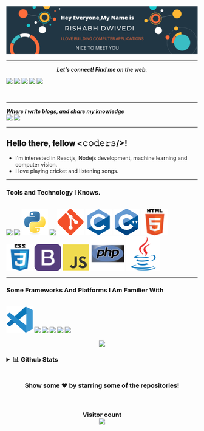 <!-- ## Hi everyone</h2>
### I am [**Mohammed Essam **](https://rishabh062.github.io/new_portfolio/)

## Currently Doing BTech in Computer Science And Engineering and enjoying it. -->

<img src="https://github.com/Rishabh062/Rishabh062/blob/master/assest/GITHUB-BANNER.png"/>
<hr/>
<p align="center">
  <b><i>Let's connect! Find me on the web.</i></b>
      
[<img src="https://img.icons8.com/bubbles/100/undefined/twitter-squared.png"/>][twitter]
[<img src="https://img.icons8.com/clouds/100/000000/youtube.png"/>][Youtube] 
[<img src="https://img.icons8.com/clouds/100/fa314a/instagram-new--v2.png"/>](https://www.instagram.com/_messam0_/)
[<img src="https://img.icons8.com/bubbles/100/4a90e2/facebook-new.png" />][Facebook]
[<img src="https://img.icons8.com/clouds/100/000000/link.png"/>][Portfolio]
  
<br />
<hr />

  <b><i>Where I write blogs, and share my knowledge</i></b>
  <br>
[<img height="30" src="https://img.shields.io/badge/linkedin-blue.svg?&style=for-the-badge&logo=linkedin&logoColor=white"/>][linkedin]
[<img height="30" src="https://img.shields.io/badge/dev-000000.svg?&style=for-the-badge&logo=Dev&logoColor=white"/>][Dev]
  <hr />
  
<h2> 𝐇𝐞𝐥𝐥𝐨 𝐭𝐡𝐞𝐫𝐞, 𝐟𝐞𝐥𝐥𝐨𝐰 <𝚌𝚘𝚍𝚎𝚛𝚜/>!</h2>


-  I'm interested in Reactjs, Nodejs development, machine learning and computer vision.
-  I love playing cricket and listening songs.
<hr />

 ### **Tools and Technology I Knows.**
<br>
<code><img src="https://img.icons8.com/plasticine/100/000000/react.png"/></code>
<code><img src="https://img.icons8.com/color/96/000000/nodejs.png"/></code>
<code><img height="70" src="https://raw.githubusercontent.com/devicons/devicon/master/icons/python/python-original.svg"></code>
<code><img src="https://img.icons8.com/color/96/000000/tensorflow.png"/></code>
<code><img height="70" src="https://raw.githubusercontent.com/devicons/devicon/master/icons/git/git-original.svg"></code>
<code><img height="70" src="https://raw.githubusercontent.com/devicons/devicon/master/icons/c/c-original.svg"></code>
<code><img height="70" src="https://raw.githubusercontent.com/devicons/devicon/master/icons/cplusplus/cplusplus-original.svg"></code>
<code><img height="70" src="https://raw.githubusercontent.com/github/explore/80688e429a7d4ef2fca1e82350fe8e3517d3494d/topics/html/html.png"></code>
<br/>
<code><img height="70" src="https://raw.githubusercontent.com/github/explore/80688e429a7d4ef2fca1e82350fe8e3517d3494d/topics/css/css.png"></code>
<code><img height="70" src="https://raw.githubusercontent.com/github/explore/80688e429a7d4ef2fca1e82350fe8e3517d3494d/topics/bootstrap/bootstrap.png"></code>
<code><img height="70" src="https://raw.githubusercontent.com/devicons/devicon/master/icons/javascript/javascript-original.svg"></code>
<!-- <code><img height="70" width="40" src="https://mms.businesswire.com/media/20200616005364/en/798639/23/Streamlit_Logo_%281%29.jpg"></code> -->
<code><img height="90" src="https://raw.githubusercontent.com/devicons/devicon/master/icons/php/php-original.svg"></code>
<code><img height="90" src="https://raw.githubusercontent.com/devicons/devicon/master/icons/java/java-original.svg"></code>
<hr/>



 ### **Some Frameworks And Platforms I Am Familier With**
<br>
<code><img height="70" src="https://raw.githubusercontent.com/devicons/devicon/master/icons/vscode/vscode-original.svg"></code>
<code><img src="https://img.icons8.com/plasticine/100/000000/github-squared.png"/></code>
<code><img height="70"  src="https://www.analyticsvidhya.com/wp-content/uploads/2015/06/kaggle-logo-transparent-300.png"></code>
<code><img height="70"  src="https://upload.wikimedia.org/wikipedia/commons/thumb/3/32/OpenCV_Logo_with_text_svg_version.svg/831px-OpenCV_Logo_with_text_svg_version.svg.png"></code>
<code><img height="70"  src="https://miro.medium.com/max/776/1*Lad06lrjlU9UZgSTHUoyfA.png"></code>
<code><img height="70"  src="https://assets.website-files.com/5dc3b47ddc6c0c2a1af74ad0/5e181828ba9f9e92b6ebc6e7_RGB_Logomark_Color_Light_Bg.png"></code>





<p align="center">
   <img align="center" src="https://github-readme-stats.vercel.app/api/top-langs/?username=rishabh062&theme=radical&line_height=10&hide_langs_below=1&layout=compact" />
<!--    <img align="right" alt="GIF" height="300px" src="https://media.giphy.com/media/xT9IgzoKnwFNmISR8I/giphy.gif" />  -->
</p>
<h3>
 <details>
<summary>📊 Github Stats</summary>
<h3/>
<p align="center">
  <br>
 <img align="center"  src="https://github-readme-streak-stats.herokuapp.com/?user=rishabh062&theme=blue-green" />
  <br>
<img align="center" src="https://github-readme-stats.vercel.app/api?username=rishabh062&show_icons=true&theme=blue-green&line_height=21"/>
    <br>
<img align="center" src="https://github-profile-trophy.vercel.app/?username=rishabh062&theme=dracula" alt="Rishabh's github trophy"/>


</details>

<br>
<h3 align="center">
 Show some ❤️ by starring some of the repositories!
</h3>
<br>
<h3 align="center"> 
  Visitor count <br>
  <img src="https://profile-counter.glitch.me/rishabh062/count.svg" />
</h3>



[twitter]: https://twitter.com/Rishabh07147212
[youtube]: https://www.youtube.com/results?search_query=talkwithrd
[Hashnode]: https://ayushirawat.com
[linkedin]: https://www.linkedin.com/in/rishabh-dwivedi-28737b1a0
[Facebook]: https://www.facebook.com/rishabh.dwivedi.5832343/
[Dev]: https://dev.to/rishabh062
[Instagram]: https://www.instagram.com/rishabhdwivedi062/
[Gmail]: https://www.gmail.com/
[Portfolio]: https://rishabh-portfolio.vercel.app/ 
